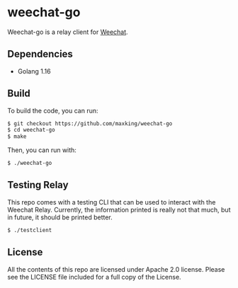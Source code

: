 weechat-go
==========

Weechat-go is a relay client for [Weechat](https://weechat.org).


Dependencies
------------

- Golang 1.16


Build
-----

To build the code, you can run:

```bash
$ git checkout https://github.com/maxking/weechat-go
$ cd weechat-go
$ make
```

Then, you can run with:
```bash
$ ./weechat-go
```

Testing Relay
-------------

This repo comes with a testing CLI that can be used to interact
with the Weechat Relay. Currently, the information printed is really
not that much, but in future, it should be printed better.

```bash
$ ./testclient
```


License
-------
All the contents of this repo are licensed under Apache 2.0 license. 
Please see the LICENSE file included for a full copy of the License.